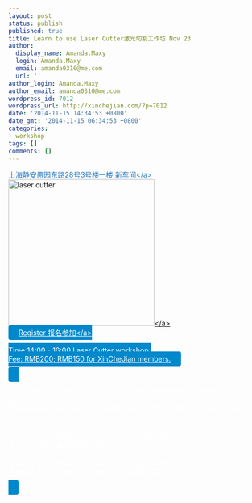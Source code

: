 ```yaml
---
layout: post
status: publish
published: true
title: Learn to use Laser Cutter激光切割工作坊 Nov 23
author:
  display_name: Amanda.Maxy
  login: Amanda.Maxy
  email: amanda0310@me.com
  url: ''
author_login: Amanda.Maxy
author_email: amanda0310@me.com
wordpress_id: 7012
wordpress_url: http://xinchejian.com/?p=7012
date: '2014-11-15 14:34:53 +0800'
date_gmt: '2014-11-15 06:34:53 +0800'
categories:
- workshop
tags: []
comments: []
---
```

<p><a style="color: #2578bf;" href="http:&#47;&#47;xinchejian.huodongxing.com&#47;event&#47;map&#47;5244063275800" target="_blank">上海静安愚园东路28号3号楼一楼 新车间<&#47;a><br />
<a href="http:&#47;&#47;xinchejian.com&#47;wp-content&#47;uploads&#47;2014&#47;11&#47;laser-cutter.jpeg"><img src="http:&#47;&#47;xinchejian.com&#47;wp-content&#47;uploads&#47;2014&#47;11&#47;laser-cutter-290x290.jpeg" alt="laser cutter" width="290" height="290" class="aligncenter size-thumbnail wp-image-7013" &#47;><&#47;a><br />
<a style="background-color:#0088CC;color:white;border-radius:4px;cursor:pointer;font-size:14px;padding:6px 20px;" href="http:&#47;&#47;www.huodongxing.com&#47;go&#47;LC" target="_blank" title="立即报名">Register 报名参加<&#47;a><br />
<!--:en--><br />
Time:14:00 - 16:00 Laser Cutter workshop;<br />
Fee: RMB200; RMB150 for XinCheJian members.</p>
<p>Participants will learn to use Laser Cutter to manufacture designs. It's a hands-on workshop!<br />
Please bring your own wood material (220mm x 220mm) or buy onsite.<br />
<!--:--><br />
<!--:zh--><br />
时间：11月23号星期天，下午2:00 －4:00 激光切割工作坊；<br />
费用：200元；会员优惠价150元；</p>
<p>参加者将学习使用激光切割机进行加工，并亲手操作！<br />
请自带木板(220mm x 220mm) ，也可现场购买！<br />
<!--:--></p>
